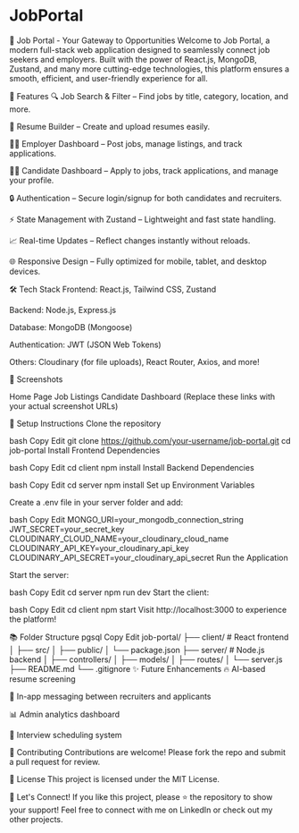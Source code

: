 # JobPortal
🌟 Job Portal - Your Gateway to Opportunities
Welcome to Job Portal, a modern full-stack web application designed to seamlessly connect job seekers and employers. Built with the power of React.js, MongoDB, Zustand, and many more cutting-edge technologies, this platform ensures a smooth, efficient, and user-friendly experience for all.

🚀 Features
🔍 Job Search & Filter – Find jobs by title, category, location, and more.

📝 Resume Builder – Create and upload resumes easily.

🧑‍💼 Employer Dashboard – Post jobs, manage listings, and track applications.

👩‍💻 Candidate Dashboard – Apply to jobs, track applications, and manage your profile.

🔒 Authentication – Secure login/signup for both candidates and recruiters.

⚡ State Management with Zustand – Lightweight and fast state handling.

📈 Real-time Updates – Reflect changes instantly without reloads.

🌐 Responsive Design – Fully optimized for mobile, tablet, and desktop devices.

🛠️ Tech Stack
Frontend: React.js, Tailwind CSS, Zustand

Backend: Node.js, Express.js

Database: MongoDB (Mongoose)

Authentication: JWT (JSON Web Tokens)

Others: Cloudinary (for file uploads), React Router, Axios, and more!

📸 Screenshots

Home Page	Job Listings	Candidate Dashboard
(Replace these links with your actual screenshot URLs)

🔧 Setup Instructions
Clone the repository

bash
Copy
Edit
git clone https://github.com/your-username/job-portal.git
cd job-portal
Install Frontend Dependencies

bash
Copy
Edit
cd client
npm install
Install Backend Dependencies

bash
Copy
Edit
cd server
npm install
Set up Environment Variables

Create a .env file in your server folder and add:

bash
Copy
Edit
MONGO_URI=your_mongodb_connection_string
JWT_SECRET=your_secret_key
CLOUDINARY_CLOUD_NAME=your_cloudinary_cloud_name
CLOUDINARY_API_KEY=your_cloudinary_api_key
CLOUDINARY_API_SECRET=your_cloudinary_api_secret
Run the Application

Start the server:

bash
Copy
Edit
cd server
npm run dev
Start the client:

bash
Copy
Edit
cd client
npm start
Visit http://localhost:3000 to experience the platform!

📚 Folder Structure
pgsql
Copy
Edit
job-portal/
├── client/          # React frontend
│   ├── src/
│   ├── public/
│   └── package.json
├── server/          # Node.js backend
│   ├── controllers/
│   ├── models/
│   ├── routes/
│   └── server.js
├── README.md
└── .gitignore
✨ Future Enhancements
🔥 AI-based resume screening

💬 In-app messaging between recruiters and applicants

📊 Admin analytics dashboard

📅 Interview scheduling system

🤝 Contributing
Contributions are welcome!
Please fork the repo and submit a pull request for review.

📄 License
This project is licensed under the MIT License.

🌟 Let's Connect!
If you like this project, please ⭐️ the repository to show your support!
Feel free to connect with me on LinkedIn or check out my other projects.


